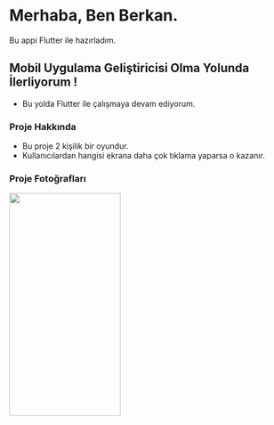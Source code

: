 # Merhaba, Ben Berkan.

Bu appi Flutter ile hazırladım.

## Mobil Uygulama Geliştiricisi Olma Yolunda İlerliyorum !
- Bu yolda Flutter ile çalışmaya devam ediyorum.

### Proje Hakkında
- Bu proje 2 kişilik bir oyundur.
- Kullanıcılardan hangisi ekrana daha çok tıklama yaparsa o kazanır.

### Proje Fotoğrafları

<img src="https://user-images.githubusercontent.com/82314218/142496561-502a89b3-9c37-4229-81d7-682a90b1e76a.png" width="200" height="400" />
